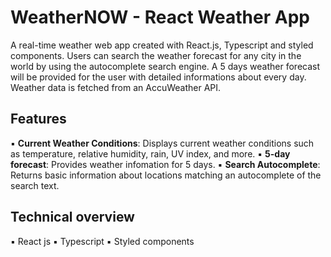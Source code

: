 # WeatherNOW - React Weather App

A real-time weather web app created with React.js, Typescript and styled components. Users can search the weather forecast for any city in the world by using the autocomplete search engine. A 5 days weather forecast will be provided for the user with detailed informations about every day. Weather data is fetched from an AccuWeather API.

## Features

▪️ **Current Weather Conditions**: Displays current weather conditions such as temperature, relative humidity, rain, UV index, and more.
▪️ **5-day forecast**: Provides weather infomation for 5 days.
▪️ **Search Autocomplete**: Returns basic information about locations matching an autocomplete of the search text.

## Technical overview

▪️ React js
▪️ Typescript
▪️ Styled components
